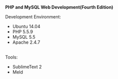 <p><strong>PHP and MySQL Web Development(Fourth Edition)</strong></p>
Development Environment:<br>
<ul>
	<li>Ubuntu 14.04 </li>
	<li>PHP 5.5.9 </li>
	<li>MySQL 5.5</li>
	<li>Apache 2.4.7</li>
</ul>
<br />
Tools:<br />
<ul>
	<li>SublimeText 2</li>
	<li>Meld</li>
</ul>
<br />


